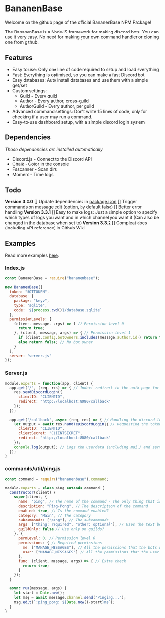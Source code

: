 # BananenBase
Welcome on the github page of the official BananenBase NPM Package!

The BananenBase is a NodeJS framework for making discord bots. You can use it very easy. No need for making your own command handler or cloning one from github.

## Features
- Easy to use: Only one line of code required to setup and load everything
- Fast: Everything is optimised, so you can make a fast Discord bot
- Easy databases: Auto install databases and use them with a simple get/set
- Custom settings:
  - Guild - Every guild
  - Author - Every author, cross-guild
  - AuthorGuild - Every author, per guild
- Advanced command settings: Don't write 15 lines of code, only for checking if a user may run a command.
- Easy-to-use dashboard setup, with a simple discord login system

## Dependencies
_Those dependencies are installed automatically_
- Discord.js - Connect to the Discord API
- Chalk - Color in the console
- Fsscanner - Scan dirs
- Moment - Time logs

## Todo
**Version 3.3.0**
[] Update dependencies in [package.json](package.json)
[] Trigger commands on message edit (option, by default false)
[] Better error handling
**Version 3.3.1**
[] Easy to make logs: Just a simple option to specify which types of logs you want and in which channel you want it (Can also be changed in the database when set to)
**Version 3.3.2**
[] Compleat docs (including API reference) in Github Wiki

## Examples
Read more examples [here](/tests).

### Index.js
```js
const BananenBase = require("bananenbase");

new BananenBase({
  token: "BOTTOKEN",
  database: {
    package: "keyv",
    type: "sqlite",
    code: `${process.cwd()}/database.sqlite`
  },
  permissionLevels: [
    (client, message, args) => { // Permission level 0
      return true;
    }, (client, message, args) => { // Permission level 1
      if (client.config.botOwners.includes(message.author.id)) return true; // A bot owner
      else return false; // No bot owner
    }
  ],
  server: "server.js"
});
```

### Server.js
```js
module.exports = function(app, client) {
  app.get("/", (req, res) => { // Index: redirect to the auth page for your discord app
    res.sendDiscordLogin({
      clientID: "CLIENTID",
      redirect: "http://localhost:8080/callback"
    });
  });

  app.get("/callback", async (req, res) => { // Handling the discord login
    let output = await res.handleDiscordLogin({ // Requesting the token etc from the discord API
      clientID: "CLIENTID",
      clientSecret: "CLIENTSECRET",
      redirect: "http://localhost:8080/callback"
    });
    console.log(output); // Logs the userdata (including mail) and servers
  });
}
```

### commands/util/ping.js
```js
const command = require("bananenbase").command;

module.exports = class ping extends command {
  constructor(client) {
    super(client, {
      name: "ping", // The name of the command - The only thing that is required.
      description: "Ping-Pong", // The description of the command
      enabled: true, // Is the command enabled?
      category: "Main", // The category
      subcommands: ["pong"], // The subcommands
      args: ["thing: required", "other: optional"], // Uses the text before the :
      guildOnly: false // Use only on guilds?
    }, {
      permLevel: 0, // Permission level 0
      permissions: { // Required permissions
        me: ["MANAGE_MESSAGES"], // All the permissions that the bots needs to have
        user: ["MANAGE_MESSAGES"] // All the permissions that the user needs to have
      },
      func: (client, message, args) => { // Extra check
        return true;
      }
    });
  }

  async run(message, args) {
    let start = Date.now();
    let msg = await message.channel.send("Pinging...");
    msg.edit(`:ping_pong: ${Date.now()-start}ms`);
  }
}
